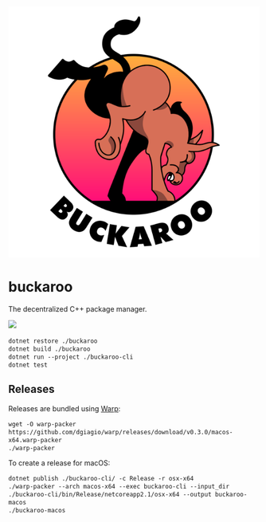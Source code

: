 ![Alt text](www/logo-medium.png?raw=true "Buckaroo")

# buckaroo

The decentralized C++ package manager.

[![](https://img.shields.io/travis/LoopPerfect/buckaroo/buckaroo-redux.svg)](https://travis-ci.org/LoopPerfect/buckaroo)

```bash=
dotnet restore ./buckaroo
dotnet build ./buckaroo
dotnet run --project ./buckaroo-cli
dotnet test
```

## Releases

Releases are bundled using [Warp](https://github.com/dgiagio/warp):

```bash=
wget -O warp-packer https://github.com/dgiagio/warp/releases/download/v0.3.0/macos-x64.warp-packer
./warp-packer
```

To create a release for macOS:

```bash=
dotnet publish ./buckaroo-cli/ -c Release -r osx-x64
./warp-packer --arch macos-x64 --exec buckaroo-cli --input_dir ./buckaroo-cli/bin/Release/netcoreapp2.1/osx-x64 --output buckaroo-macos
./buckaroo-macos
```
